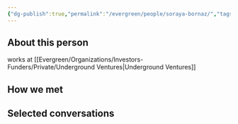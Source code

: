```yaml
---
{"dg-publish":true,"permalink":"/evergreen/people/soraya-bornaz/","tags":["people","geo_eco"]}
---
```


## About this person
works at [[Evergreen/Organizations/Investors-Funders/Private/Underground Ventures\|Underground Ventures]]

## How we met


## Selected conversations
